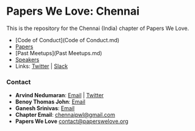 # Papers We Love: Chennai

This is the repository for the Chennai (India) chapter of Papers We Love.

* [Code of Conduct](Code of Conduct.md)
* [Papers](papers/)
* [Past Meetups](Past Meetups.md)
* [Speakers](Speakers.md)
* Links:  [Twitter](https://twitter.com/PWLChennai) | [Slack](https://paperswelove.slack.com/messages/chennai)

### Contact
- **Arvind Nedumaran**: [Email](mailto:arvindamirtaa@gmail.com) | [Twitter](https://twitter.com/arvindamirtaa)
- **Benoy Thomas John**: [Email](benoytj@gmail.com)
- **Ganesh Srinivas**: [Email](gs401@snu.edu.in)
- **Chapter Email**: [chennaipwl@gmail.com](mailto:chennaipwl@gmail.com)
- **Papers We Love** [contact@paperswelove.org](mailto:contact@paperswelove.org)
